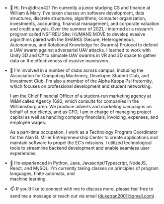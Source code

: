 - 👋 Hi, I’m @dtran421
  I’m currently a junior studying CS and finance at William & Mary. I've taken classes on software development, data structures, discrete structures, algorithms, computer
  organization, investments, accounting, financial management, and corporate valuation and credit analysis. Over the summer of 2021, I interned at a research program called NSF
  REU Site: HUMANS MOVE to develop evasive algorithms paired with the SHARKS (Secure, Heterogeneous, Autonomous, and Rotational Knowledge for Swarms) Protocol to defend a UAV
  swarm against adversarial UAV attacks. I learned to work with Unity 3D and C# to simulate UAV swarms in VR and 3D space to gather data on the effectiveness of evasive maneuvers.
  
- 👀 I'm involved in a number of clubs across campus, including the Association for Computing Machinery, Developer Student Club, and Investment Club. I'm also a member of the
  Alpha Kappa Psi fraternity, which focuses on professional development and student networking.
  
  I am the Chief Financial Officer of a student-run marketing agency at W&M called Agency 1693, which consults for companies in the Williamsburg area. We produce adverts and
  marketing campaigns on behalf of our clients, and as CFO, I am in charge of managing project capital as well as handling company financials, invoicing, expenses, and employee
  wages.

  As a part-time occupation, I work as a Technology Program Coordinator for the Alan B. Miller Entrepreneurship Center to create applications and maintain software to propel the
  EC’s missions. I utilized technological tools to streamline backend development and enable seamless user experiences.

- 🌱 I’m experienced in Python, Java, Javascript/Typescript, NodeJS, React, and MySQL. I'm currently taking classes on principles of program languages, finite automata, and  
  machine learning.

- 📫 If you’d like to connect with me to discuss more, please feel free to send me a message or reach out via email (duketran2001@gmail.com). 

<!---
dtran421/dtran421 is a ✨ special ✨ repository because its `README.md` (this file) appears on your GitHub profile.
You can click the Preview link to take a look at your changes.
--->
